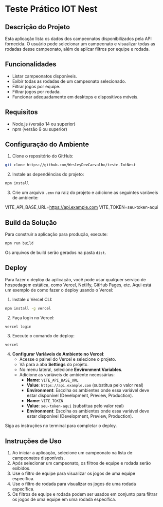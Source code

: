 # Teste Prático IOT Nest

## Descrição do Projeto

Esta aplicação lista os dados dos campeonatos disponibilizados pela API fornecida. O usuário pode selecionar um campeonato e visualizar todas as rodadas desse campeonato, além de aplicar filtros por equipe e rodada.

## Funcionalidades

- Listar campeonatos disponíveis.
- Exibir todas as rodadas de um campeonato selecionado.
- Filtrar jogos por equipe.
- Filtrar jogos por rodada.
- Funcionar adequadamente em desktops e dispositivos móveis.

## Requisitos

- Node.js (versão 14 ou superior)
- npm (versão 6 ou superior)

## Configuração do Ambiente

1. Clone o repositório do GitHub:

```bash
git clone https://github.com/WesleyDevCarvalho/teste-IotNest
```

2. Instale as dependências do projeto:

```bash
npm install
```


3. Crie um arquivo `.env` na raiz do projeto e adicione as seguintes variáveis de ambiente:

VITE_API_BASE_URL=https://api.example.com 
VITE_TOKEN=seu-token-aqui


## Build da Solução

Para construir a aplicação para produção, execute:

```bash
npm run build
```

Os arquivos de build serão gerados na pasta `dist`.

## Deploy

Para fazer o deploy da aplicação, você pode usar qualquer serviço de hospedagem estática, como Vercel, Netlify, GitHub Pages, etc. Aqui está um exemplo de como fazer o deploy usando o Vercel:

1. Instale o Vercel CLI:

```bash
npm install -g vercel
```

2. Faça login no Vercel:

```bash
vercel login
```

3. Execute o comando de deploy:

```bash
vercel
```

4. **Configurar Variáveis de Ambiente no Vercel**:
   - Acesse o painel do Vercel e selecione o projeto.
   - Vá para a aba **Settings** do projeto.
   - No menu lateral, selecione **Environment Variables**.
   - Adicione as variáveis de ambiente necessárias:
     - **Name**: `VITE_API_BASE_URL`
     - **Value**: `https://api.example.com` (substitua pelo valor real)
     - **Environment**: Escolha os ambientes onde essa variável deve estar disponível (Development, Preview, Production).
     - **Name**: `VITE_TOKEN`
     - **Value**: `seu-token-aqui` (substitua pelo valor real)
     - **Environment**: Escolha os ambientes onde essa variável deve estar disponível (Development, Preview, Production).

Siga as instruções no terminal para completar o deploy.


## Instruções de Uso

1. Ao iniciar a aplicação, selecione um campeonato na lista de campeonatos disponíveis.
2. Após selecionar um campeonato, os filtros de equipe e rodada serão exibidos.
3. Use o filtro de equipe para visualizar os jogos de uma equipe específica.
4. Use o filtro de rodada para visualizar os jogos de uma rodada específica.
5. Os filtros de equipe e rodada podem ser usados em conjunto para filtrar os jogos de uma equipe em uma rodada específica.










